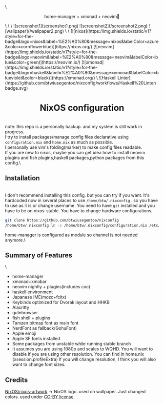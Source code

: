 \
<p align="center">
home-manager + xmonad + neovim💛
</p>
\
\
\
![screenshot1](screenshot1.png)
![screenshot2](/screenshot2.png)
![wallpaper](/wallpaper2.png)
\
\
[![nixos](https://img.shields.io/static/v1?style=for-the-badge&logo=nixos&label=%E2%A0%80&message=nixos&labelColor=azure&color=cornflowerblue)](https://nixos.org/)
[![neovim](https://img.shields.io/static/v1?style=for-the-badge&logo=neovim&label=%E2%A0%80&message=neovim&labelColor=blue&color=green)](https://neovim.io/)
[![xmonad](https://img.shields.io/static/v1?style=for-the-badge&logo=haskell&label=%E2%A0%80&message=xmonad&labelColor=blueviolet&color=black)](https://xmonad.org/)
\
![Haskell Linter](https://github.com/btwiusegentoo/nixconfig/workflows/Haskell%20Linter/badge.svg)

<h1 align="center">
NixOS configuration
</h1>

\
note: this repo is a personally backup. and my system is still work in
progress.\
I try to install packages/manage config files declarative using
`configuration.nix` and `home.nix` as much as possible.\
I personally use vim\'s folding(marker) to make config files readable.\
If you are new to nixos, maybe you can get idea how to install neovim
plugins and fish plugins,haskell packages,python packages from this
config.\

Installation
------------

\
I don\'t recommend installing this config. but you can try if you want.
It\'s hardcoded now in several places to use `/home/btw/.nixconfig.` so
you have to use as it is or change username. You need to have `git`
installed and you have to be on nixos-stable. You have to change
hardware configurations.
```bash
git clone https://github.com/btwiusegentoo/nixconfig
/home/btw/.nixconfig ln -s /home/btw/.nixconfig/configuration.nix /etc/nixos/configuration.nix
```
home-manager is configured as module so channel is not needed anymore.\

Summary of Features
-------------------

\

-   home-manager
-   xmonad+xmobar
-   neovim nightly + plugins(includes coc)
-   haskell environment
-   Japanese IME(mozc+fcitx)
-   Keybinds optimized for Dvorak layout and HHKB
-   Alacritty
-   qutebrowser
-   fish shell + plugins
-   Tamzen bitmap font as main font
-   NerdFont as fallback(GohuFont)
-   Apple emoji
-   Apple SF fonts installed
-   Some packages from unstable while running stable branch
-   It assumes you are using 1080p and scales to WQHD. You will want to
    disable if you are using other resolution. You can find in home.nix
    (xsession.profileExtra) If you will change resolution, I think you
    will also want to change font sizes.

Credits
-------

[NixOS/nixos-artwork](https://github.com/NixOS/nixos-artwork/tree/master/logo)
-\> NixOS logo. used on wallpaper. Just changed colors. used under
[CC-BY license](https://creativecommons.org/licenses/by/4.0/)
